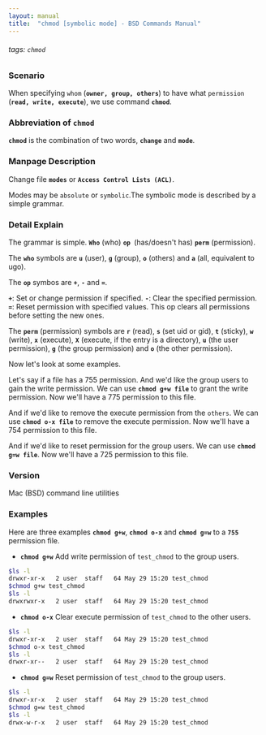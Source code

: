 ```yaml
---
layout: manual
title:  "chmod [symbolic mode] - BSD Commands Manual"
---
```

###### tags: `chmod`

### Scenario
When specifying `whom` (__`owner, group, others`__) to have what `permission` (__`read, write, execute`__), we use command __`chmod`__.

### Abbreviation of `chmod` 
__`chmod`__ is the combination of two words, __`change`__ and __`mode`__.

### Manpage Description
Change file __`modes`__ or __`Access Control Lists (ACL)`__.

Modes may be `absolute` or `symbolic`.The symbolic mode is described by a simple grammar.


### Detail Explain

The grammar is simple.
__`Who`__ (who) __`op `__(has/doesn't has)  __`perm`__ (permission).

The __`who`__ symbols are __`u`__ (user), __`g`__ (group), __`o`__ (others) and __`a`__ (all, equivalent to ugo).

The __`op`__ symbos are __`+`__, __`-`__ and __`=`__. 

__`+`__: Set or change permission if specified.
__`-`__: Clear the specified permission.
__`=`__: Reset permission with specified values. This op clears all permissions before setting the new ones.

The __`perm`__ (permission) symbols are __`r`__ (read), __`s`__ (set uid or gid), __`t`__ (sticky), __`w`__ (write), __`x`__ (execute), __`X`__ (execute, if the entry is a directory), __`u`__ (the user permission), __`g`__ (the group permission) and __`o`__ (the other permission).

Now let's look at some examples.

Let's say if a file has a 755 permission. And we'd like the group users to gain the write permission. We can use __`chmod g+w file`__ to grant the write permission. Now we'll have a 775 permission to this file.

And if we'd like to remove the execute permission from the `others`. We can use __`chmod o-x file`__ to remove the execute permission. Now we'll have a 754 permission to this file.

And if we'd like to reset permission for the group users. We can use __`chmod g=w file`__. Now we'll have a 725 permission to this file.

### Version
Mac (BSD) command line utilities

### Examples
Here are three examples __`chmod g+w`__, __`chmod o-x`__ and __`chmod g=w`__ to a __`755`__ permission file.

- __`chmod g+w`__ Add write permission of `test_chmod` to the group users.

```bash
$ls -l
drwxr-xr-x   2 user  staff   64 May 29 15:20 test_chmod
$chmod g+w test_chmod
$ls -l
drwxrwxr-x   2 user  staff   64 May 29 15:20 test_chmod
```

- __`chmod o-x`__ Clear execute permission of `test_chmod` to the other users.

```bash
$ls -l
drwxr-xr-x   2 user  staff   64 May 29 15:20 test_chmod
$chmod o-x test_chmod
$ls -l
drwxr-xr--   2 user  staff   64 May 29 15:20 test_chmod
```

- __`chmod g=w`__ Reset permission of `test_chmod` to the group users.

```bash
$ls -l
drwxr-xr-x   2 user  staff   64 May 29 15:20 test_chmod
$chmod g=w test_chmod
$ls -l
drwx-w-r-x   2 user  staff   64 May 29 15:20 test_chmod
```
